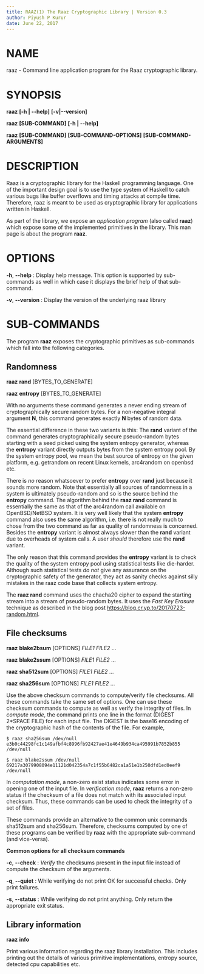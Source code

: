 ```yaml
---
title: RAAZ(1) The Raaz Cryptographic Library | Version 0.3
author: Piyush P Kurur
date: June 22, 2017
---
```


# NAME

raaz - Command line application program for the Raaz cryptographic
	   library.

# SYNOPSIS

**raaz** **[-h | --help]** **[-v|--version]**

**raaz** **[SUB-COMMAND]**  **[-h | --help]**

**raaz** **[SUB-COMMAND]** **[SUB-COMMAND-OPTIONS]** **[SUB-COMMAND-ARGUMENTS]**


# DESCRIPTION

Raaz is a cryptographic library for the Haskell programming
language. One of the important design goal is to use the type system
of Haskell to catch various bugs like buffer overflows and timing
attacks at compile time. Therefore, raaz is meant to be used as
cryptographic library for applications written in Haskell.

As part of the library, we expose an *application program* (also
called **raaz**) which expose some of the implemented primitives in
the library. This man page is about the program **raaz**.

# OPTIONS

**-h**, **--help**
:    Display help message. This option is supported by sub-commands as well
     in which case it displays the brief help of that sub-command.

**-v**, **--version**
:    Display the version of the underlying raaz library


# SUB-COMMANDS

The program **raaz** exposes the cryptographic primitives as
sub-commands which fall into the following categories.

## Randomness

**raaz** **rand**    [BYTES_TO_GENERATE]

**raaz** **entropy** [BYTES_TO_GENERATE]

With no arguments these command generates a never ending stream of
cryptographically secure random bytes. For a non-negative integral
argument **N**, this command generates exactly **N** bytes of random
data.

The essential difference in these two variants is this: The **rand**
variant of the command generates cryptographically secure
pseudo-random bytes starting with a seed picked using the system
entropy generator, whereas the **entropy** variant directly outputs
bytes from the system entropy pool. By the system entropy pool, we
mean the best source of entropy on the given platform, e.g. getrandom
on recent Linux kernels, arc4random on openbsd etc.


There is *no* reason whatsoever to prefer **entropy** over **rand**
just because it sounds more random. Note that essentially all sources
of randomness in a system is ultimately pseudo-random and so is the
source behind the **entropy** command. The algorithm behind the **raaz
rand** command is essentially the same as that of the arc4random call
available on OpenBSD/NetBSD system. It is very well likely that the
system **entropy** command also uses the same algorithm, i.e. there is
not really much to chose from the two command as far as quality of
randomness is concerned. Besides the **entropy** variant is almost
always slower than the **rand** variant due to overheads of system
calls.  A user _should_ therefore use the **rand** variant.

The only reason that this command provides the **entropy** variant is
to check the quality of the system entropy pool using statistical
tests like die-harder. Although such statistical tests _do not_ give
any assurance on the cryptographic safety of the generator, they act
as sanity checks against silly mistakes in the raaz code base that collects
system entropy.

The **raaz rand** command uses the chacha20 cipher to expand the
starting stream into a stream of pseudo-random bytes. It uses the
*Fast Key Erasure* technique as described in the blog post
<https://blog.cr.yp.to/20170723-random.html>.

## File checksums

**raaz** **blake2bsum** [OPTIONS] *FILE1* *FILE2* ...

**raaz** **blake2ssum** [OPTIONS] *FILE1* *FILE2* ...

**raaz** **sha512sum** [OPTIONS] *FILE1* *FILE2* ...

**raaz** **sha256sum** [OPTIONS] *FILE1* *FILE2* ...

Use the above checksum commands to compute/verify file checksums.  All
these commands take the same set of options. One can use these
checksum commands to compute as well as verify the integrity of
files. In *compute mode*, the command prints one line in the format
(DIGEST 2*SPACE FILE) for each input file. The DIGEST is the base16
encoding of the cryptographic hash of the contents of the file. For
example,

```
$ raaz sha256sum /dev/null
e3b0c44298fc1c149afbf4c8996fb92427ae41e4649b934ca495991b7852b855  /dev/null

$ raaz blake2ssum /dev/null
69217a3079908094e11121d042354a7c1f55b6482ca1a51e1b250dfd1ed0eef9  /dev/null
```

In *computation mode*, a non-zero exist status indicates some error in
opening one of the input file.  In *verification mode*, **raaz**
returns a non-zero status if the checksum of a file does not match
with its associated input checksum. Thus, these commands can be used
to check the integrity of a set of files.


These commands provide an alternative to the common unix commands
sha512sum and sha256sum. Therefore, checksums computed by one of these
programs can be verified by **raaz** with the appropriate sub-command
(and vice-versa).


**Common options for all checksum commands**

**-c**, **--check**
:    *Verify* the checksums present in the input file instead of compute
     the checksum of the arguments.

**-q**, **--quiet**
:    While verifying do not print OK for successful checks. Only print failures.

**-s**, **--status**
:    While verifying do not print anything. Only return the appropriate exit status.


## Library information

**raaz** **info**

Print various information regarding the raaz library
installation. This includes printing out the details of various
primitive implementations, entropy source, detected cpu capabilities
etc.
